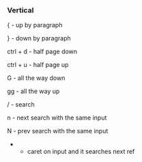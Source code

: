 ### Vertical


{ - up by paragraph

} - down by paragraph

ctrl + d - half page down

ctrl + u - half page up

G - all the way down

gg - all the way up

/ - search

n - next search with the same input

N - prev search with the same input

* - caret on input and it searches next ref







